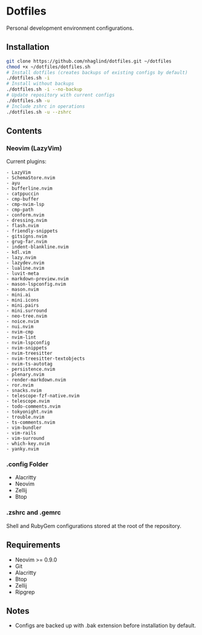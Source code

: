# Dotfiles
Personal development environment configurations.
## Installation
```bash
git clone https://github.com/nhaglind/dotfiles.git ~/dotfiles
chmod +x ~/dotfiles/dotfiles.sh
# Install dotfiles (creates backups of existing configs by default)
./dotfiles.sh -i
# Install without backups
./dotfiles.sh -i --no-backup
# Update repository with current configs
./dotfiles.sh -u
# Include zshrc in operations
./dotfiles.sh -u --zshrc
```
## Contents
### Neovim (LazyVim)
Current plugins:
```
- LazyVim
- SchemaStore.nvim
- ayu
- bufferline.nvim
- catppuccin
- cmp-buffer
- cmp-nvim-lsp
- cmp-path
- conform.nvim
- dressing.nvim
- flash.nvim
- friendly-snippets
- gitsigns.nvim
- grug-far.nvim
- indent-blankline.nvim
- kdl.vim
- lazy.nvim
- lazydev.nvim
- lualine.nvim
- luvit-meta
- markdown-preview.nvim
- mason-lspconfig.nvim
- mason.nvim
- mini.ai
- mini.icons
- mini.pairs
- mini.surround
- neo-tree.nvim
- noice.nvim
- nui.nvim
- nvim-cmp
- nvim-lint
- nvim-lspconfig
- nvim-snippets
- nvim-treesitter
- nvim-treesitter-textobjects
- nvim-ts-autotag
- persistence.nvim
- plenary.nvim
- render-markdown.nvim
- ror.nvim
- snacks.nvim
- telescope-fzf-native.nvim
- telescope.nvim
- todo-comments.nvim
- tokyonight.nvim
- trouble.nvim
- ts-comments.nvim
- vim-bundler
- vim-rails
- vim-surround
- which-key.nvim
- yanky.nvim
```
### .config Folder
- Alacritty
- Neovim
- Zellij
- Btop
### .zshrc and .gemrc
Shell and RubyGem configurations stored at the root of the repository.
## Requirements
- Neovim >= 0.9.0
- Git
- Alacritty
- Btop
- Zellij
- Ripgrep
## Notes
- Configs are backed up with .bak extension before installation by default.
